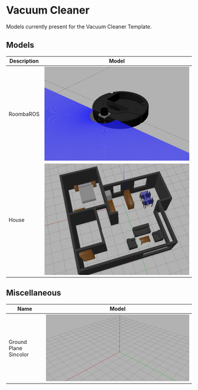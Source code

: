 # Vacuum Cleaner

Models currently present for the Vacuum Cleaner Template.

## Models

| Description | Model                          |
| ----------- | ------------------------------ |
| RoombaROS   | ![](./imgs/model_roomba.png) |
| House       | ![](./imgs/model_house.png)       |



## Miscellaneous

| Name             		| Model                                  |
| --------------------- | -------------------------------------- |
| Ground Plane Sincolor | ![](./imgs/ground_plane.png)    		 |



